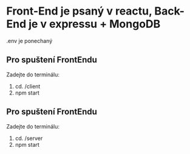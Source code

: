 # Front-End je psaný v reactu, Back-End je v expressu + MongoDB
.env je ponechaný

## Pro spuštení FrontEndu
Zadejte do terminálu:
1. cd. /client
2. npm start

## Pro spuštení FrontEndu
Zadejte do terminálu:
1. cd. /server
2. npm start